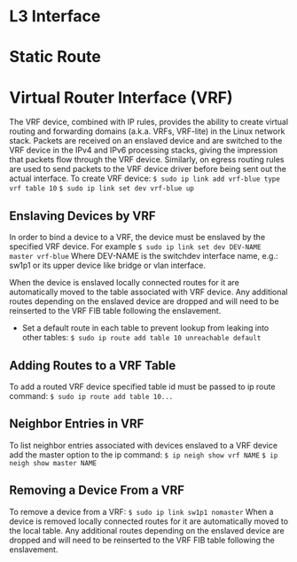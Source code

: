 # L3 Interface

# Static Route

# Virtual Router Interface (VRF)
The VRF device, combined with IP rules, provides the ability to create virtual routing and forwarding domains (a.k.a. VRFs, VRF-lite) in the Linux network stack. Packets are received on an enslaved device and are switched to the VRF device in the IPv4 and IPv6 processing stacks, giving the impression that packets flow through the VRF device. Similarly, on egress routing rules are used to send packets to the VRF device driver before being sent out the actual interface. 
To create VRF device:
`$ sudo ip link add vrf-blue type vrf table 10`
`$ sudo ip link set dev vrf-blue up`

## Enslaving Devices by VRF
In order to bind a device to a VRF, the device must be enslaved by the specified VRF device. For example 
`$ sudo ip link set dev DEV-NAME master vrf-blue`
   Where DEV-NAME is the switchdev interface name, e.g.: sw1p1 or its upper device like bridge or vlan interface. 

When the device is enslaved locally connected routes for it are automatically moved to the table associated with VRF device. Any additional routes depending on the enslaved device are dropped and will need to be reinserted to the VRF FIB table following the enslavement. 
* Set a default route in each table to prevent lookup from leaking into other tables:
`$ sudo ip route add table 10 unreachable default`

## Adding Routes to a VRF Table
To add a routed VRF device specified table id must be passed to ip route command:
`$ sudo ip route add table 10...`

## Neighbor Entries in VRF
To list neighbor entries associated with devices enslaved to a VRF device add the master option to the ip command:
`$ ip neigh show vrf NAME`
`$ ip neigh show master NAME`

## Removing a Device From a VRF
To remove a device from a VRF:
`$ sudo ip link sw1p1 nomaster`
When a device is removed locally connected routes for it are automatically moved to the local table. Any additional routes depending on the enslaved device are dropped and will need to be reinserted to the VRF FIB table following the enslavement. 
